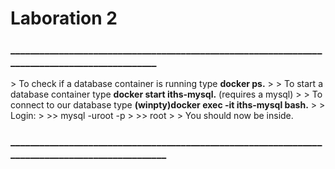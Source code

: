 # Laboration 2

<h3>______________________________________________________________________________________________</h3>
> To check if a database container is running type <strong>docker ps.</strong>
>
> To start a database container type <strong>docker start iths-mysql.</strong> (requires a mysql)
>
> To connect to our database type <strong>(winpty)docker exec -it iths-mysql bash.</strong>
>
> Login:
>
>> mysql -uroot -p
>
>> root
>
> You should now be inside.

<h3>________________________________________________________________________________________________</h3>


